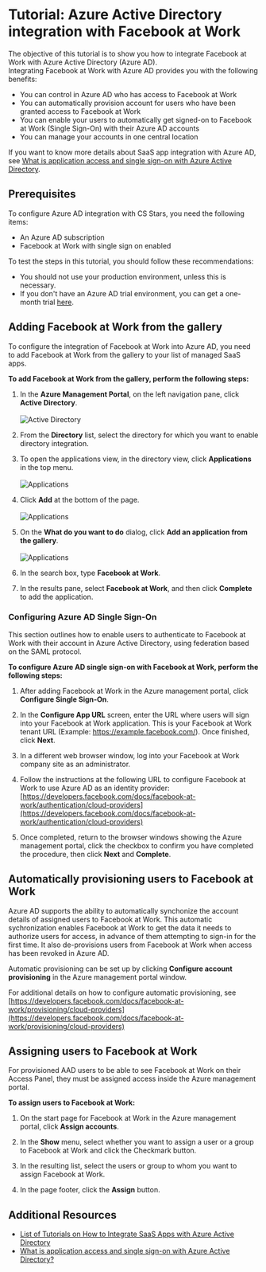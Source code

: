 <properties
	pageTitle="Tutorial: Azure Active Directory integration with Facebook at Work | Windows Azure"
	description="Learn how to configure single sign-on between Azure Active Directory and Facebook at Work."
	services="active-directory"
	documentationCenter=""
	authors="asmalser-msft"
	manager="stevenpo"
	editor=""/>

<tags
	ms.service="active-directory"
	ms.date="11/04/2015"
	wacn.date=""/>


# Tutorial: Azure Active Directory integration with Facebook at Work

The objective of this tutorial is to show you how to integrate Facebook at Work with Azure Active Directory (Azure AD).<br>Integrating Facebook at Work with Azure AD provides you with the following benefits: 

- You can control in Azure AD who has access to Facebook at Work 
- You can automatically provision account for users who have been granted access to Facebook at Work
- You can enable your users to automatically get signed-on to Facebook at Work (Single Sign-On) with their Azure AD accounts
- You can manage your accounts in one central location 

If you want to know more details about SaaS app integration with Azure AD, see [What is application access and single sign-on with Azure Active Directory](/documentation/articles/active-directory-appssoaccess-whatis).


## Prerequisites 

To configure Azure AD integration with CS Stars, you need the following items:

- An Azure AD subscription
- Facebook at Work with single sign on enabled

To test the steps in this tutorial, you should follow these recommendations:

- You should not use your production environment, unless this is necessary.
- If you don't have an Azure AD trial environment, you can get a one-month trial [here](/pricing/1rmb-trial/). 


## Adding Facebook at Work from the gallery
To configure the integration of Facebook at Work into Azure AD, you need to add Facebook at Work from the gallery to your list of managed SaaS apps.

**To add Facebook at Work from the gallery, perform the following steps:**

1. In the **Azure Management Portal**, on the left navigation pane, click **Active Directory**. 
<br><br>![Active Directory][1]<br>

2. From the **Directory** list, select the directory for which you want to enable directory integration.

3. To open the applications view, in the directory view, click **Applications** in the top menu.
<br><br>![Applications][2]<br>

4. Click **Add** at the bottom of the page.
<br><br>![Applications][3]<br>

5. On the **What do you want to do** dialog, click **Add an application from the gallery**.
<br><br>![Applications][4]<br>

6. In the search box, type **Facebook at Work**.

7. In the results pane, select **Facebook at Work**, and then click **Complete** to add the application.


### Configuring Azure AD Single Sign-On

This section outlines how to enable users to authenticate to Facebook at Work with their account in Azure Active Directory, using federation based on the SAML protocol.

**To configure Azure AD single sign-on with Facebook at Work, perform the following steps:**

1.	After adding Facebook at Work in the Azure management portal, click **Configure Single Sign-On**.

2.	In the **Configure App URL** screen, enter the URL where users will sign into your Facebook at Work application. This is your Facebook at Work tenant URL 
(Example: https://example.facebook.com/). Once finished, click **Next**.

3.	In a different web browser window, log into your Facebook at Work company site as an administrator.

4. Follow the instructions at the following URL to configure Facebook at Work to use Azure AD as an identity provider: [https://developers.facebook.com/docs/facebook-at-work/authentication/cloud-providers](https://developers.facebook.com/docs/facebook-at-work/authentication/cloud-providers)

5.	Once completed, return to the browser windows showing the Azure management portal, click the checkbox to confirm you have completed the procedure, then click **Next** and **Complete**.


## Automatically provisioning users to Facebook at Work

Azure AD supports the ability to automatically synchonize the account details of assigned users to Facebook at Work. This automatic sychronization enables Facebook at Work to get the data it needs to authorize users for access, in advance of them attempting to sign-in for the first time. It also de-provisions users from Facebook at Work when access has been revoked in Azure AD.

Automatic provisioning can be set up by clicking **Configure account provisioning** in the Azure management portal window.

For additional details on how to configure automatic provisioning, see [https://developers.facebook.com/docs/facebook-at-work/provisioning/cloud-providers](https://developers.facebook.com/docs/facebook-at-work/provisioning/cloud-providers)


## Assigning users to Facebook at Work

For provisioned AAD users to be able to see Facebook at Work on their Access Panel, they must be assigned access inside the Azure management portal.

**To assign users to Facebook at Work:**

1.	On the start page for Facebook at Work in the Azure management portal, click **Assign accounts**.

2.	In the **Show** menu, select whether you want to assign a user or a group to Facebook at Work and click the Checkmark button.

3.	In the resulting list, select the users or group to whom you want to assign Facebook at Work.

4.	In the page footer, click the **Assign** button.


## Additional Resources

* [List of Tutorials on How to Integrate SaaS Apps with Azure Active Directory](/documentation/articles/active-directory-saas-tutorial-list)
* [What is application access and single sign-on with Azure Active Directory?](/documentation/articles/active-directory-appssoaccess-whatis)

<!--Image references-->
[1]: ./media/active-directory-saas-cs-stars-tutorial/tutorial_general_01.png
[2]: ./media/active-directory-saas-cs-stars-tutorial/tutorial_general_02.png
[3]: ./media/active-directory-saas-cs-stars-tutorial/tutorial_general_03.png
[4]: ./media/active-directory-saas-cs-stars-tutorial/tutorial_general_04.png





